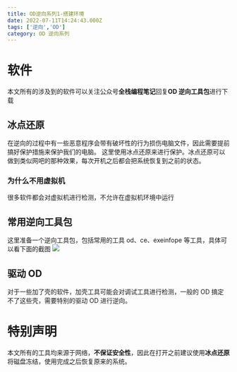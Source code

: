 ```yaml
---
title: OD逆向系列1-搭建环境
date: 2022-07-11T14:24:43.000Z
tags: ['逆向','OD']
category: OD 逆向系列
---
```

  
# 软件

本文所有的涉及到的软件可以关注公众号**全栈编程笔记**回复**OD 逆向工具包**进行下载

## 冰点还原

在逆向的过程中有一些恶意程序会带有破坏性的行为损伤电脑文件，因此需要提前搞好保护措施来保护我们的电脑。
这里使用冰点还原来进行保护。冰点还原可以做到类似网吧的那种效果，每次开机之后都会把系统恢复到之前的状态。

### 为什么不用虚拟机

很多软件都会对虚拟机进行检测，不允许在虚拟机环境中运行

## 常用逆向工具包

这里准备一个逆向工具包，包括常用的工具 od、ce、exeinfope 等工具，具体可以看下面的截图
![](images/FpdcMlylT7lSNSJG3hzkpVQ4BX5_.png)

## 驱动 OD

对于一些加了壳的软件，加壳工具可能会对调试工具进行检测，一般的 OD 搞定不了这些壳，需要特别的驱动 OD 进行逆向。

# 特别声明

本文所有的工具均来源于网络，**不保证安全性**，因此在打开之前建议使用**冰点还原**将磁盘冻结，使用完成之后恢复原来的系统。